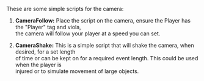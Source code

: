These are some simple scripts for the camera:

 1. **CameraFollow:** Place the script on the camera, ensure the Player has the "Player" tag and viola, <br>
    the camera will follow your player at a speed you can set.
    
 2. **CameraShake:** This is a simple script that will shake the camera, when desired, for a set length <br>
    of time or can be kept on for a required event length. This could be used when the player is <br>
    injured or to simulate movement of large objects.
